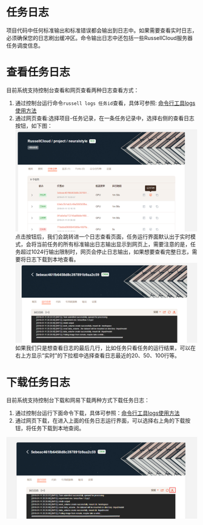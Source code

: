 # 任务日志

项目代码中任何标准输出和标准错误都会输出到日志中。如果需要查看实时日志，必须确保您的日志刷出缓冲区。命令输出日志中还包括一些RussellCloud服务器任务调度信息。

# 查看任务日志

目前系统支持控制台查看和网页查看两种日志查看方式：

1. 通过控制台运行命令`russell logs 任务id`查看，具体可参照: [命令行工具logs使用方法](/cli/logs.md)
2. 通过网页查看:选择项目-任务记录，在一条任务记录中，选择右侧的查看日志按钮，如下图：
![](/asserts/img/task_log_run.png)
点击按钮后，我们会跳转进一个日志查看页面，任务运行界面默认出于实时模式，会将当前任务的所有标准输出日志输出显示到网页上，需要注意的是，任务超过1024行输出限制时，网页会停止日志输出，如果想要查看完整日志，需要将日志下载到本地查看。
![](/asserts/img/task_log_view.png)
如果我们只是想查看日志的最后几行，比如任务只看任务的运行结果，可以在右上方显示“实时”的下拉框中选择查看日志最近的20、50、100行等。

# 下载任务日志

目前系统支持控制台下载和网易下载两种方式下载任务日志：

1. 通过控制台运行下面命令下载，具体可参照：[命令行工具logs使用方法](/cli/logs.md)
2. 通过网页下载，在进入上面的任务日志运行界面，可以选择右上角的下载按钮，将任务下载到本地查阅。

![](/asserts/img/task_log_download.png)




